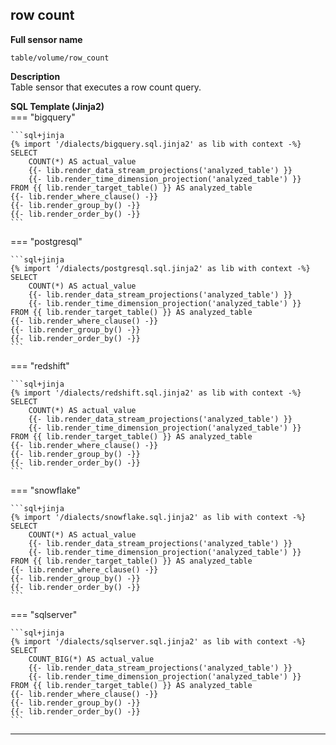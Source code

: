 
## **row count**
**Full sensor name**
```
table/volume/row_count
```
**Description**  
Table sensor that executes a row count query.




**SQL Template (Jinja2)**  
=== "bigquery"
      
    ```sql+jinja
    {% import '/dialects/bigquery.sql.jinja2' as lib with context -%}
    SELECT
        COUNT(*) AS actual_value
        {{- lib.render_data_stream_projections('analyzed_table') }}
        {{- lib.render_time_dimension_projection('analyzed_table') }}
    FROM {{ lib.render_target_table() }} AS analyzed_table
    {{- lib.render_where_clause() -}}
    {{- lib.render_group_by() -}}
    {{- lib.render_order_by() -}}
    ```
=== "postgresql"
      
    ```sql+jinja
    {% import '/dialects/postgresql.sql.jinja2' as lib with context -%}
    SELECT
        COUNT(*) AS actual_value
        {{- lib.render_data_stream_projections('analyzed_table') }}
        {{- lib.render_time_dimension_projection('analyzed_table') }}
    FROM {{ lib.render_target_table() }} AS analyzed_table
    {{- lib.render_where_clause() -}}
    {{- lib.render_group_by() -}}
    {{- lib.render_order_by() -}}
    ```
=== "redshift"
      
    ```sql+jinja
    {% import '/dialects/redshift.sql.jinja2' as lib with context -%}
    SELECT
        COUNT(*) AS actual_value
        {{- lib.render_data_stream_projections('analyzed_table') }}
        {{- lib.render_time_dimension_projection('analyzed_table') }}
    FROM {{ lib.render_target_table() }} AS analyzed_table
    {{- lib.render_where_clause() -}}
    {{- lib.render_group_by() -}}
    {{- lib.render_order_by() -}}
    ```
=== "snowflake"
      
    ```sql+jinja
    {% import '/dialects/snowflake.sql.jinja2' as lib with context -%}
    SELECT
        COUNT(*) AS actual_value
        {{- lib.render_data_stream_projections('analyzed_table') }}
        {{- lib.render_time_dimension_projection('analyzed_table') }}
    FROM {{ lib.render_target_table() }} AS analyzed_table
    {{- lib.render_where_clause() -}}
    {{- lib.render_group_by() -}}
    {{- lib.render_order_by() -}}
    ```
=== "sqlserver"
      
    ```sql+jinja
    {% import '/dialects/sqlserver.sql.jinja2' as lib with context -%}
    SELECT
        COUNT_BIG(*) AS actual_value
        {{- lib.render_data_stream_projections('analyzed_table') }}
        {{- lib.render_time_dimension_projection('analyzed_table') }}
    FROM {{ lib.render_target_table() }} AS analyzed_table
    {{- lib.render_where_clause() -}}
    {{- lib.render_group_by() -}}
    {{- lib.render_order_by() -}}
    ```
___
